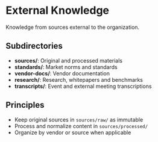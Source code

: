 # External Knowledge

Knowledge from sources external to the organization.

## Subdirectories

- **sources/**: Original and processed materials
- **standards/**: Market norms and standards
- **vendor-docs/**: Vendor documentation
- **research/**: Research, whitepapers and benchmarks
- **transcripts/**: Event and external meeting transcriptions

## Principles

- Keep original sources in `sources/raw/` as immutable
- Process and normalize content in `sources/processed/`
- Organize by vendor or source when applicable